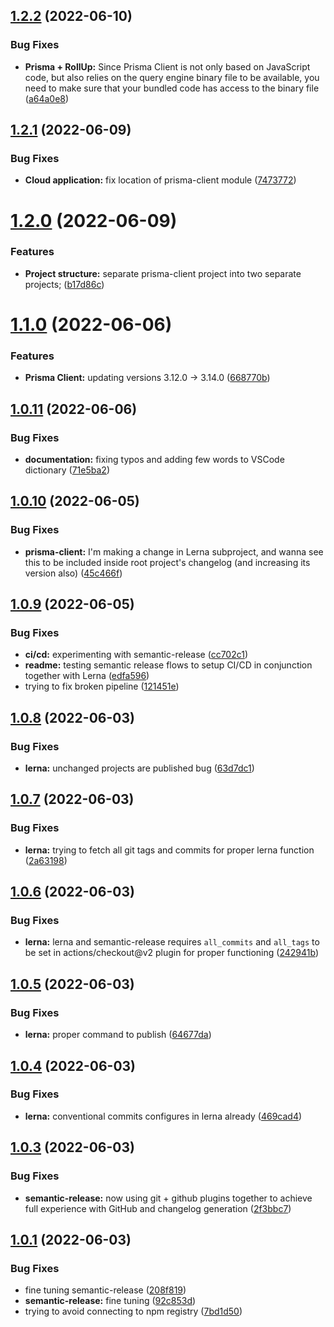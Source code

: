 ## [1.2.2](https://github.com/artem-korolev/prismajs-mongodb-graphql-aws-lambda-starter-kit/compare/v1.2.1...v1.2.2) (2022-06-10)


### Bug Fixes

* **Prisma + RollUp:** Since Prisma Client is not only based on JavaScript code, but also relies on the query engine binary file to be available, you need to make sure that your bundled code has access to the binary file ([a64a0e8](https://github.com/artem-korolev/prismajs-mongodb-graphql-aws-lambda-starter-kit/commit/a64a0e86caaba3fa54b49f45c7fa38bb609a4732))

## [1.2.1](https://github.com/artem-korolev/prismajs-mongodb-graphql-aws-lambda-starter-kit/compare/v1.2.0...v1.2.1) (2022-06-09)


### Bug Fixes

* **Cloud application:** fix location of prisma-client module ([7473772](https://github.com/artem-korolev/prismajs-mongodb-graphql-aws-lambda-starter-kit/commit/7473772a44aa9ebaae3b766767a71280c463f4e8))

# [1.2.0](https://github.com/artem-korolev/prismajs-mongodb-graphql-aws-lambda-starter-kit/compare/v1.1.0...v1.2.0) (2022-06-09)


### Features

* **Project structure:** separate prisma-client project into two separate projects; ([b17d86c](https://github.com/artem-korolev/prismajs-mongodb-graphql-aws-lambda-starter-kit/commit/b17d86ca2da878abe891e3d05a72b8c4fdf736ed))

# [1.1.0](https://github.com/artem-korolev/prismajs-mongodb-graphql-aws-lambda-starter-kit/compare/v1.0.11...v1.1.0) (2022-06-06)


### Features

* **Prisma Client:** updating versions 3.12.0 -> 3.14.0 ([668770b](https://github.com/artem-korolev/prismajs-mongodb-graphql-aws-lambda-starter-kit/commit/668770b828ff9d07b05842cff08aaae35ca759fd))

## [1.0.11](https://github.com/artem-korolev/prismajs-mongodb-graphql-aws-lambda-starter-kit/compare/v1.0.10...v1.0.11) (2022-06-06)


### Bug Fixes

* **documentation:** fixing typos and adding few words to VSCode dictionary ([71e5ba2](https://github.com/artem-korolev/prismajs-mongodb-graphql-aws-lambda-starter-kit/commit/71e5ba2b94449b61cc47730baba2a79b6cdeba72))

## [1.0.10](https://github.com/artem-korolev/prismajs-mongodb-graphql-aws-lambda-starter-kit/compare/v1.0.9...v1.0.10) (2022-06-05)


### Bug Fixes

* **prisma-client:** I'm making a change in Lerna subproject, and wanna see this to be included inside root project's changelog (and increasing its version also) ([45c466f](https://github.com/artem-korolev/prismajs-mongodb-graphql-aws-lambda-starter-kit/commit/45c466f6a68df416c804c78a6be7b3c03dcd5f70))

## [1.0.9](https://github.com/artem-korolev/prismajs-mongodb-graphql-aws-lambda-starter-kit/compare/v1.0.8...v1.0.9) (2022-06-05)


### Bug Fixes

* **ci/cd:** experimenting with semantic-release ([cc702c1](https://github.com/artem-korolev/prismajs-mongodb-graphql-aws-lambda-starter-kit/commit/cc702c18b8ad2ac373c0898a4683659d5ea272ea))
* **readme:** testing semantic release flows to setup CI/CD in conjunction together with Lerna ([edfa596](https://github.com/artem-korolev/prismajs-mongodb-graphql-aws-lambda-starter-kit/commit/edfa59618ab28a8e6a17efdd14b982e640bd749d))
* trying to fix broken pipeline ([121451e](https://github.com/artem-korolev/prismajs-mongodb-graphql-aws-lambda-starter-kit/commit/121451e1660bcb0c50cc4fa0296e8c82051ceaaa))

## [1.0.8](https://github.com/artem-korolev/prismajs-mongodb-graphql-aws-lambda-starter-kit/compare/v1.0.7...v1.0.8) (2022-06-03)


### Bug Fixes

* **lerna:** unchanged projects are published  bug ([63d7dc1](https://github.com/artem-korolev/prismajs-mongodb-graphql-aws-lambda-starter-kit/commit/63d7dc1ce64b3213a4efcb4c333fa4729582dc0b))

## [1.0.7](https://github.com/artem-korolev/prismajs-mongodb-graphql-aws-lambda-starter-kit/compare/v1.0.6...v1.0.7) (2022-06-03)


### Bug Fixes

* **lerna:** trying to fetch all git tags and commits for proper lerna function ([2a63198](https://github.com/artem-korolev/prismajs-mongodb-graphql-aws-lambda-starter-kit/commit/2a6319813f64bcaa72e980b5f5f98e17fdfa55d1))

## [1.0.6](https://github.com/artem-korolev/prismajs-mongodb-graphql-aws-lambda-starter-kit/compare/v1.0.5...v1.0.6) (2022-06-03)


### Bug Fixes

* **lerna:** lerna and semantic-release requires `all_commits` and `all_tags` to be set in actions/checkout@v2 plugin for proper functioning ([242941b](https://github.com/artem-korolev/prismajs-mongodb-graphql-aws-lambda-starter-kit/commit/242941bab494316ac5c0c4fdcf46ad7720aeb5d6))

## [1.0.5](https://github.com/artem-korolev/prismajs-mongodb-graphql-aws-lambda-starter-kit/compare/v1.0.4...v1.0.5) (2022-06-03)


### Bug Fixes

* **lerna:** proper command to publish ([64677da](https://github.com/artem-korolev/prismajs-mongodb-graphql-aws-lambda-starter-kit/commit/64677dac11030a370facbe2265627a3282f29396))

## [1.0.4](https://github.com/artem-korolev/prismajs-mongodb-graphql-aws-lambda-starter-kit/compare/v1.0.3...v1.0.4) (2022-06-03)


### Bug Fixes

* **lerna:** conventional commits configures in lerna already ([469cad4](https://github.com/artem-korolev/prismajs-mongodb-graphql-aws-lambda-starter-kit/commit/469cad4c3396664303f5a1fd632a4f8fee237d2b))

## [1.0.3](https://github.com/artem-korolev/prismajs-mongodb-graphql-aws-lambda-starter-kit/compare/v1.0.2...v1.0.3) (2022-06-03)


### Bug Fixes

* **semantic-release:** now using git + github plugins together to achieve full experience with GitHub and changelog generation ([2f3bbc7](https://github.com/artem-korolev/prismajs-mongodb-graphql-aws-lambda-starter-kit/commit/2f3bbc79f0f5578a696d65af185d2e820e8b7314))

## [1.0.1](https://github.com/artem-korolev/prismajs-mongodb-graphql-aws-lambda-starter-kit/compare/v1.0.0...v1.0.1) (2022-06-03)


### Bug Fixes

* fine tuning semantic-release ([208f819](https://github.com/artem-korolev/prismajs-mongodb-graphql-aws-lambda-starter-kit/commit/208f8192e6de5bbf24138bf199cee5abb2088458))
* **semantic-release:** fine tuning ([92c853d](https://github.com/artem-korolev/prismajs-mongodb-graphql-aws-lambda-starter-kit/commit/92c853d4602cebbecd9478f165091e264f731db3))
* trying to avoid connecting to npm registry ([7bd1d50](https://github.com/artem-korolev/prismajs-mongodb-graphql-aws-lambda-starter-kit/commit/7bd1d50302d61e12056aca952568e427f33c3d41))
